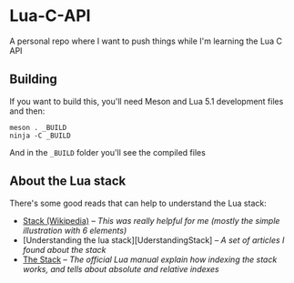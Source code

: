 # Lua-C-API

A personal repo where I want to push things while I'm learning the Lua C API

## Building

If you want to build this, you'll need Meson and Lua 5.1 development files and then:

```
meson . _BUILD
ninja -C _BUILD
```

And in the `_BUILD` folder you'll see the compiled files

## About the Lua stack

There's some good reads that can help to understand the Lua stack:

 * [Stack (Wikipedia)][StackWikipedia] &ndash; _This was really helpful for me (mostly the simple illustration with 6 elements)_
 * [Understanding the lua stack][UderstandingStack] &ndash; _A set of articles I found about the stack_
 * [The Stack][LuaManual] &ndash; _The official Lua manual explain how indexing the stack works, and tells about absolute and relative indexes_

[StackWikipedia]: https://en.wikipedia.org/wiki/Stack_(abstract_data_type)
[UnderstandingStack]: https://szpg1108.wordpress.com/2013/08/07/understanding-the-lua-stack-pt-1-the-basics/
[LuaManual]: https://www.lua.org/manual/5.1/manual.html#3.1